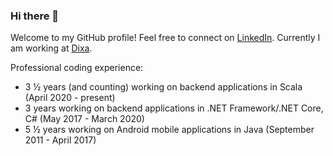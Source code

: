 ### Hi there 👋

Welcome to my GitHub profile! Feel free to connect on [LinkedIn](https://www.linkedin.com/in/jospint/). Currently I am working at [Dixa](https://github.com/dixahq).

Professional coding experience:
- 3 ½ years (and counting) working on backend applications in Scala (April 2020 - present)
- 3 years working on backend applications in .NET Framework/.NET Core, C# (May 2017 - March 2020)
- 5 ½ years working on Android mobile applications in Java (September 2011 - April 2017)

